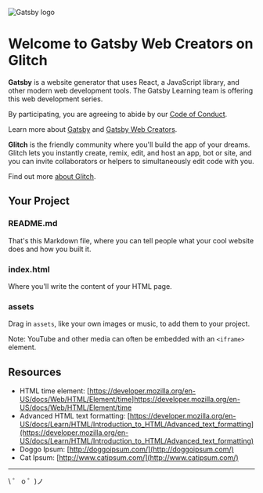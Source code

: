 ![Gatsby logo](https://cdn.glitch.com/d387b22e-9641-40eb-a67a-383c0ebd6ba8%2FGatsby_Monogram.png?v=1585109177672)

# Welcome to Gatsby Web Creators on Glitch

**Gatsby** is a website generator that uses React, a JavaScript library, and other modern web development tools. The Gatsby Learning team is offering this web development series.

By participating, you are agreeing to abide by our [Code of Conduct](https://www.gatsbyjs.org/contributing/code-of-conduct/).

Learn more about [Gatsby](https://gatsbyjs.org) and [Gatsby Web Creators](https://gatsbyjs.com/gatsby-web-creators/).

**Glitch** is the friendly community where you'll build the app of your dreams. Glitch lets you instantly create, remix, edit, and host an app, bot or site, and you can invite collaborators or helpers to simultaneously edit code with you.

Find out more [about Glitch](https://glitch.com/about).

## Your Project

### README.md

That's this Markdown file, where you can tell people what your cool website does and how you built it.

### index.html

Where you'll write the content of your HTML page.

### assets

Drag in `assets`, like your own images or music, to add them to your project. 

Note: YouTube and other media can often be embedded with an `<iframe>` element.

## Resources

- HTML time element: [https://developer.mozilla.org/en-US/docs/Web/HTML/Element/time]https://developer.mozilla.org/en-US/docs/Web/HTML/Element/time
- Advanced HTML text formatting: [https://developer.mozilla.org/en-US/docs/Learn/HTML/Introduction_to_HTML/Advanced_text_formatting](https://developer.mozilla.org/en-US/docs/Learn/HTML/Introduction_to_HTML/Advanced_text_formatting)
- Doggo Ipsum: [http://doggoipsum.com/](http://doggoipsum.com/)
- Cat Ipsum: [http://www.catipsum.com/](http://www.catipsum.com/)

---

\ ゜ o ゜)ノ
